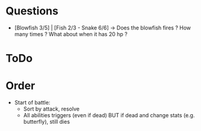 
# Questions

- [Blowfish 3/5] | [Fish 2/3 - Snake 6/6]
  -> Does the blowfish fires ? How many times ? What about when it has 20 hp ?

# ToDo


# Order

- Start of battle:
  + Sort by attack, resolve
  + All abilities triggers (even if dead) BUT if dead and change stats (e.g. butterfly), still dies
